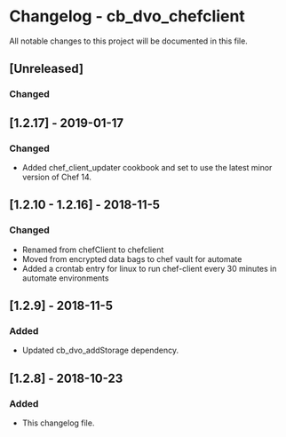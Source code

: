# Changelog - cb_dvo_chefclient

All notable changes to this project will be documented in this file.

## [Unreleased]

### Changed

## [1.2.17] - 2019-01-17

### Changed

- Added chef_client_updater cookbook and set to use the latest minor version of Chef 14.

## [1.2.10 - 1.2.16] - 2018-11-5

### Changed

- Renamed from chefClient to chefclient
- Moved from encrypted data bags to chef vault for automate
- Added a crontab entry for linux to run chef-client every 30 minutes in automate environments

## [1.2.9] - 2018-11-5

### Added

- Updated cb_dvo_addStorage dependency.

## [1.2.8] - 2018-10-23

### Added

- This changelog file.
